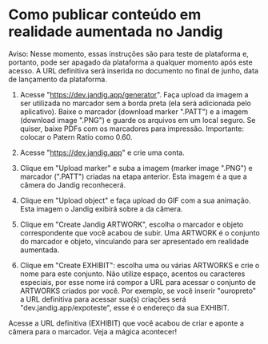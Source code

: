 # Como publicar conteúdo em realidade aumentada no Jandig
Aviso: Nesse momento, essas instruções são para teste de plataforma e, portanto, pode ser apagado da plataforma a qualquer momento após este acesso. A URL definitiva será inserida no documento no final de junho, data de lançamento da plataforma.

1) Acesse "https://dev.jandig.app/generator". Faça upload da imagem a ser utilizada no marcador sem a borda preta (ela será adicionada pelo aplicativo). Baixe o marcador (download marker ".PATT") e a imagem (download image ".PNG") e guarde os arquivos em um local seguro. 
Se quiser, baixe PDFs com os marcadores para impressão. Importante: colocar o Patern Ratio como 0.60.

2) Acesse "https://dev.jandig.app" e crie uma conta.

3) Clique em "Upload marker" e suba a imagem (marker image ".PNG") e marcador (".PATT") criadas na etapa anterior. Esta imagem é a que a câmera do Jandig reconhecerá.

4) Clique em "Upload object" e faça upload do GIF com a sua animação. Esta imagem o Jandig exibirá sobre a da câmera.

5) Clique em "Create Jandig ARTWORK", escolha o marcador e objeto correspondente que você acabou de subir. Uma ARTWORK é o conjunto do marcador e objeto, vinculando para ser apresentado em realidade aumentada.

6) Clique em "Create EXHIBIT": escolha uma ou várias ARTWORKS e crie o nome para este conjunto. Não utilize espaço, acentos ou caracteres especiais, por esse nome irá compor a URL para acessar o conjunto de ARTWORKS criados por você. Por exemplo, se você inserir "ouropreto" a URL definitiva para acessar sua(s) criações será "dev.jandig.app/expoteste", esse é o endereço da sua EXHIBIT.

Acesse a URL definitiva (EXHIBIT) que você acabou de criar e aponte a câmera para o marcador. Veja a mágica acontecer!
